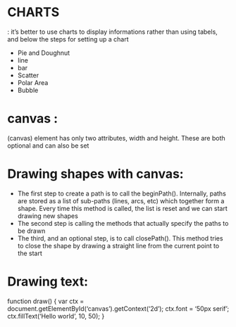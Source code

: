 #  CHARTS
: it’s better to use charts to display informations rather than using tabels, and below the steps for setting up a chart
-  Pie and Doughnut
-  line 
- bar 
- Scatter
- Polar Area
- Bubble

# canvas :
(canvas) element has only two attributes, width and height. These are both optional and can also be set

# Drawing shapes with canvas:

- The first step to create a path is to call the beginPath(). Internally, paths are stored as a list of sub-paths (lines, arcs, etc) which together form a shape. Every time this method is called, the list is reset and we can start drawing new shapes
- The second step is calling the methods that actually specify the paths to be drawn
- The third, and an optional step, is to call closePath(). This method tries to close the shape by drawing a straight line from the current point to the start

# Drawing text:

function draw() { var ctx = document.getElementById(‘canvas’).getContext(‘2d’); ctx.font = ‘50px serif’; ctx.fillText(‘Hello world’, 10, 50); }
